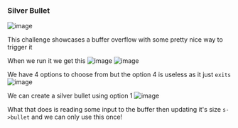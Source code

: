 <h3> Silver Bullet </h3>

![image](https://github.com/user-attachments/assets/7bec2ef5-da20-4a07-b185-f5e250e80ce9)

This challenge showcases a buffer overflow with some pretty nice way to trigger it

When we run it we get this
![image](https://github.com/user-attachments/assets/6fd73fb1-8e77-42a6-94f4-104c4b93f6da)
![image](https://github.com/user-attachments/assets/47fc2735-481c-485b-a6f5-1e7a77c2a941)

We have 4 options to choose from but the option 4 is useless as it just `exits`
![image](https://github.com/user-attachments/assets/d19f7c2e-e003-45c0-83a2-b17189b8756d)

We can create a silver bullet using option 1
![image](https://github.com/user-attachments/assets/74553ed6-9742-43e7-91df-c619238c3059)

What that does is reading some input to the buffer then updating it's size `s->bullet` and we can only use this once!


